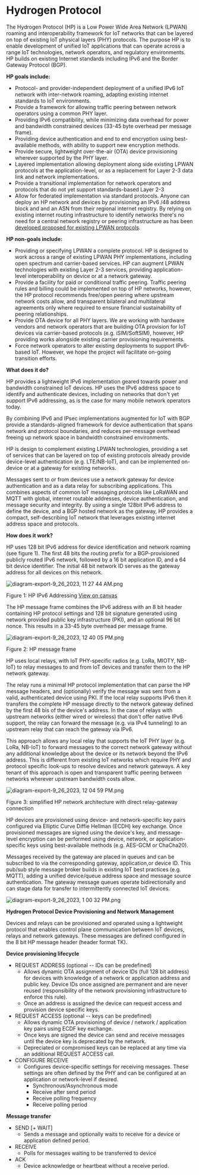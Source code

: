 # Hydrogen Protocol



The Hydrogen Protocol (HP) is a Low Power Wide Area Network (LPWAN) roaming and interoperability framework for IoT networks that can be layered on top of existing IoT physical layers (PHY) protocols. The purpose HP is to enable development of unified IoT applications that can operate across a range IoT  technologies, network operators, and regulatory environments.  HP builds on existing Internet standards including IPv6 and the Border Gateway Protocol (BGP). 



**HP goals include:**

- Protocol- and provider-independent deployment of a unified IPv6 IoT network with inter-network roaming, adapting existing internet standards to IoT environments.
- Provide a framework for allowing traffic peering between network operators using a common PHY layer.
- Providing IPv6 compatibility, while minimizing data overhead for power and bandwidth constrained devices (33-45 byte overhead per message frame).
- Providing device authentication and end to end encryption using best-available methods, with ability to support new  encryption methods.  
- Provide secure, lightweight over-the-air (OTA) device provisioning wherever  supported by the PHY layer.
- Layered implementation allowing deployment along side existing LPWAN protocols at the application-level, or as a replacement for Layer 2-3 data link and network implementations.
- Provide a transitional implementation for network operators and protocols that do not yet support standards-based Layer 2-3 
- Allow for federated implementation via standard protocols. Anyone can deploy an HP network and devices by provisioning an IPv6 /48 address block and and an ASN from their regional internet registry. By relying on existing internet routing infrastructure to identify networks there's no need for a central network registry or peering infrastructure as has been [﻿developed proposed for existing LPWAN protocols](https://www.thethingsindustries.com/peering/).


**HP non-goals include:**

- Providing or specifying LPWAN a complete protocol. HP is designed to work across a range of existing LPWAN PHY implementations, including open spectrum and carrier-based services. HP can augment LPWAN technologies with existing Layer 2-3 services, providing application-level interoperability on device or at a network gateway.
- Provide a facility for paid or conditional traffic peering. Traffic peering rules and billing could be implemented on top of HP networks, however, the HP protocol recommends free/open peering where upstream network costs allow, and transparent bilateral and multilateral agreements only where required to ensure financial sustainability of peering relationships.
- Provide OTA device for all PHY layers. We are working with hardware vendors and network operators that are building OTA provision for IoT devices via carrier-based protocols (e.g. iSIM/SoftSIM), however, HP providing works alongside existing carrier provisioning requirements.  
- Force network operators to alter existing deployments to support IPv6-based IoT. However, we hope the project will facilitate on-going transition efforts.


**What does it do?**

HP provides a lightweight IPv6 implementation geared towards power and bandwidth constrained IoT devices. HP uses the IPv6 address space to identify and authenticate devices, including on networks that don't yet support IPv6 addressing, as is the case for many mobile network operators today. 

By combining  IPv6 and IPsec implementations augmented for IoT with BGP provide a standards-aligned framework for device authentication that spans network and protocol boundaries, and reduces per-message overhead freeing up network space in bandwidth constrained environments.

HP is design to complement existing LPWAN technologies, providing a set of services that can be layered on top of existing protocols already provide device-level authentication (e.g. LTE/NB-IoT), and can be implemented on-device or at a gateway for existing networks.

Messages sent to or from devices use a network gateway for device authentication and as a data relay for subscribing applications. This combines aspects of common IoT messaging protocols like LoRaWAN and MQTT with global, internet routable addresses, device authentication, and message security and integrity. By using a single 128bit IPv6 address to define the device, and a BGP hosted network as the gateway, HP provides a compact, self-describing IoT network that leverages existing internet address space and protocols.



 **How does it work?**

HP uses 128 bit IPv6 address for device identification and network roaming (see figure 1).  The first 48 bits the routing prefix for a BGP-provisioned publicly routed IPv6 network, followed by a 16 bit application ID, and a 64 bit device identifier. The initial 48 bit network ID serves as the gateway address for all devices on this network. 

![diagram-export-9_26_2023, 11 27 44 AM.png](https://eraser.imgix.net/workspaces/uv5MXZIUEEOrvsbqiRAy/MjzvnPEw6ldkEU7y9GIx1yLZSJJ3/r4BdPlGleNLWfw0kG-Ewz.png?ixlib=js-3.7.0 "diagram-export-9_26_2023, 11 27 44 AM.png")

Figure 1: HP IPv6 Addressing   [﻿View on canvas](https://app.eraser.io/workspace/uv5MXZIUEEOrvsbqiRAy?elements=2MqCHPrzuoMPHgtcWten4w) 

The HP message frame combines the IPv6 address with an 8 bit header containing HP protocol settings and 128 bit signature generated using network provided public key infrastructure (PKI), and an optional 96 bit nonce. This results in a 33-45 byte overhead per message frame. 

![diagram-export-9_26_2023, 12 40 05 PM.png](https://eraser.imgix.net/workspaces/uv5MXZIUEEOrvsbqiRAy/MjzvnPEw6ldkEU7y9GIx1yLZSJJ3/O0OVo1uCOAts6Saj7C9ps.png?ixlib=js-3.7.0 "diagram-export-9_26_2023, 12 40 05 PM.png")



Figure 2: HP message frame

HP uses local relays, with IoT PHY-specific radios (e.g. LoRa, MIOTY, NB-IoT) to relay messages to and from IoT devices and transfer them to the HP network gateway. 

The relay runs a minimal HP protocol implementation that can parse the HP message headers, and (optionally) verify the message was sent from a valid, authenticated device using PKI. If the local relay supports IPv6 then it transfers the complete HP message directly to the network gateway defined by the first 48 bis of the device's address. In the case of relays with upstream networks (either wired or wireless) that don't offer native IPv6 support, the relay can forward the message (e.g. via IPv4 tunneling) to an upstream relay that can reach the gateway via IPv6.

This approach allows any local relay that supports the IoT PHY layer (e.g. LoRa, NB-IoT) to forward messages to the correct network gateway without any additional knowledge about the device or its network beyond the IPv6 address. This is different from existing IoT networks which require PHY and protocol specific look-ups to resolve devices and network gateways. A key tenant of this approach is open and transparent traffic peering between networks wherever upstream bandwidth costs allow. 

![diagram-export-9_26_2023, 12 04 59 PM.png](https://eraser.imgix.net/workspaces/uv5MXZIUEEOrvsbqiRAy/MjzvnPEw6ldkEU7y9GIx1yLZSJJ3/pV-H-heh5O4_bc61C5FfQ.png?ixlib=js-3.7.0 "diagram-export-9_26_2023, 12 04 59 PM.png")

Figure 3: simplified HP network architecture with direct relay-gateway connection

HP devices are provisioned using device- and network-specific key pairs configured via Elliptic Curve Diffie Hellman (ECDH) key exchange. Once provisioned messages are signed using the device's key, and message-level encryption can be performed using device, network, or application-specific keys using best-available methods (e.g. AES-GCM or ChaCha20).

Messages received by the gateway are placed in queues and can be subscribed to via the corresponding gateway, application,or device ID. This pub/sub style message broker builds in existing IoT best practices (e.g. MQTT), adding a unified device/queue address space and message source authentication. The gateway message queues operate bidirectionally and can stage data for transfer to intermittently connected IoT devices.

![diagram-export-9_26_2023, 1 00 32 PM.png](https://eraser.imgix.net/workspaces/uv5MXZIUEEOrvsbqiRAy/MjzvnPEw6ldkEU7y9GIx1yLZSJJ3/mY3ScnOkbNlopTDbu2Tc9.png?ixlib=js-3.7.0 "diagram-export-9_26_2023, 1 00 32 PM.png")





**Hydrogen Protocol Device Provisioning  and Network Management**

Devices and relays can be provisioned and operated using a lightweight protocol that enables control plane communication between IoT devices, relays and network gateways. These messages are defined  configured in the 8 bit HP message header (header format TK). 



**Device provisioning lifecycle**

- REQUEST ADDRESS (optional -- IDs can be predefined)
    - Allows dynamic OTA assignment of device IDs (full 128 bit address) for devices with knowledge of a network or application address and public key. Device IDs once assigned are permanent and are never reused (responsibility of the network provisioning infrastructure to enforce this rule).
    - Once an address is assigned the device can request access and provision device specific keys.
- REQUEST ACCESS (optional -- keys can be predefined)
    - Allows dynamic OTA provisioning of device / network / application key pairs using ECDF key exchange.
    - Once keys are signed the device can send and receive messages until the device key is deprecated by the network.
    - Depreciated or compromised keys can be replaced at any time via an additional REQUEST ACCESS call.
- CONFIGURE RECEIVE 
    - Configures device-specific settings for receiving messages. These settings are often defined by the PHY and can be configured at an application or network-level if desired.
        - Synchronous/Asynchronous mode
        - Receive after send period
        - Receive polling frequency 
        - Receive polling period


**Message transfer**

- SEND [+ WAIT]
    - Sends a message and optionally waits to receive for a device or application defined period.
- RECEIVE
    - Polls for messages waiting to be transferred to device
- ACK 
    - Device acknowledge or heartbeat without a receive period.














